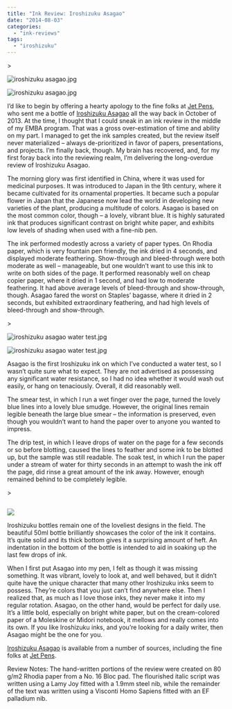 ```yaml
---
title: "Ink Review: Iroshizuku Asagao"
date: "2014-08-03"
categories: 
  - "ink-reviews"
tags: 
  - "iroshizuku"
---
```


\>

<img src="https://images.squarespace-cdn.com/content/v1/4ff3a147e4b0d277e95412d1/1407098850725-4QDIMB68LLKIOXB0FQPA/iroshizuku+asagao.jpg" alt="iroshizuku asagao.jpg" />

![iroshizuku asagao.jpg](https://images.squarespace-cdn.com/content/v1/4ff3a147e4b0d277e95412d1/1407098850725-4QDIMB68LLKIOXB0FQPA/iroshizuku+asagao.jpg)

I’d like to begin by offering a hearty apology to the fine folks at [Jet Pens](http://www.jetpens.com), who sent me a bottle of [Iroshizuku Asagao](http://www.jetpens.com/Pilot-Iroshizuku-Ink-50-ml-Asa-gao-Morning-Glory-Dark-Blue/pd/3508) all the way back in October of 2013. At the time, I thought that I could sneak in an ink review in the middle of my EMBA program. That was a gross over-estimation of time and ability on my part. I managed to get the ink samples created, but the review itself never materialized – always de-prioritized in favor of papers, presentations, and projects. I’m finally back, though. My brain has recovered, and, for my first foray back into the reviewing realm, I’m delivering the long-overdue review of Iroshizuku Asagao.

The morning glory was first identified in China, where it was used for medicinal purposes. It was introduced to Japan in the 9th century, where it became cultivated for its ornamental properties. It became such a popular flower in Japan that the Japanese now lead the world in developing new varieties of the plant, producing a multitude of colors. Asagao is based on the most common color, though – a lovely, vibrant blue. It is highly saturated ink that produces significant contrast on bright white paper, and exhibits low levels of shading when used with a fine-nib pen.

The ink performed modestly across a variety of paper types. On Rhodia paper, which is very fountain pen friendly, the ink dried in 4 seconds, and displayed moderate feathering. Show-through and bleed-through were both moderate as well – manageable, but one wouldn’t want to use this ink to write on both sides of the page. It performed reasonably well on cheap copier paper, where it dried in 1 second, and had low to moderate feathering. It had above average levels of bleed-through and show-through, though. Asagao fared the worst on Staples’ bagasse, where it dried in 2 seconds, but exhibited extraordinary feathering, and had high levels of bleed-through and show-through.

\>

<img src="https://images.squarespace-cdn.com/content/v1/4ff3a147e4b0d277e95412d1/1407098881914-SVCZVCKU82SUHTVAOJR6/iroshizuku+asagao+water+test.jpg" alt="iroshizuku asagao water test.jpg" />

![iroshizuku asagao water test.jpg](https://images.squarespace-cdn.com/content/v1/4ff3a147e4b0d277e95412d1/1407098881914-SVCZVCKU82SUHTVAOJR6/iroshizuku+asagao+water+test.jpg)

Asagao is the first Iroshizuku ink on which I’ve conducted a water test, so I wasn’t quite sure what to expect. They are not advertised as possessing any significant water resistance, so I had no idea whether it would wash out easily, or hang on tenaciously. Overall, it did reasonably well.

The smear test, in which I run a wet finger over the page, turned the lovely blue lines into a lovely blue smudge. However, the original lines remain legible beneath the large blue smear – the information is preserved, even though you wouldn’t want to hand the paper over to anyone you wanted to impress.

The drip test, in which I leave drops of water on the page for a few seconds or so before blotting, caused the lines to feather and some ink to be blotted up, but the sample was still readable. The soak test, in which I run the paper under a stream of water for thirty seconds in an attempt to wash the ink off the page, did rinse a great amount of the ink away. However, enough remained behind to be completely legible.

\>

<img src="https://images.squarespace-cdn.com/content/v1/4ff3a147e4b0d277e95412d1/1407099054113-PBAE9QZMJMCBA4GIDYAZ/image-asset.jpeg" alt="" />

![](https://images.squarespace-cdn.com/content/v1/4ff3a147e4b0d277e95412d1/1407099054113-PBAE9QZMJMCBA4GIDYAZ/image-asset.jpeg)

Iroshizuku bottles remain one of the loveliest designs in the field. The beautiful 50ml bottle brilliantly showcases the color of the ink it contains. It’s quite solid and its thick bottom gives it a surprising amount of heft. An indentation in the bottom of the bottle is intended to aid in soaking up the last few drops of ink.

When I first put Asagao into my pen, I felt as though it was missing something. It was vibrant, lovely to look at, and well behaved, but it didn’t quite have the unique character that many other Iroshizuku inks seem to possess. They’re colors that you just can’t find anywhere else. Then I realized that, as much as I love those inks, they never make it into my regular rotation. Asagao, on the other hand, would be perfect for daily use. It’s a little bold, especially on bright white paper, but on the cream-colored paper of a Moleskine or Midori notebook, it mellows and really comes into its own. If you like Iroshizuku inks, and you’re looking for a daily writer, then Asagao might be the one for you.

[Iroshizuku Asagao](http://www.jetpens.com/Pilot-Iroshizuku-Ink-50-ml-Asa-gao-Morning-Glory-Dark-Blue/pd/3508) is available from a number of sources, including the fine folks at [Jet Pens](http://www.jetpens.com/).

Review Notes: The hand-written portions of the review were created on 80 g/m2 Rhodia paper from a No. 16 Bloc pad. The flourished italic script was written using a Lamy Joy fitted with a 1.9mm steel nib, while the remainder of the text was written using a Visconti Homo Sapiens fitted with an EF palladium nib.
